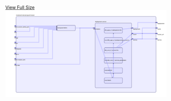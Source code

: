 [View Full Size](https://raw.githubusercontent.com/mingfang/terraform-k8s-modules/master/modules/spark/master/diagram.svg?sanitize=true)<img src="diagram.svg"/>
